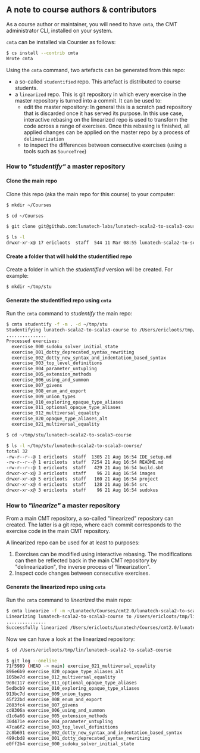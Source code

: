 ## A note to course authors & contributors

As a course author or maintainer, you will need to have `cmta`, the CMT
administrator CLI, installed on your system.

`cmta` can be installed via Coursier as follows:

```bash
$ cs install --contrib cmta
Wrote cmta
```

Using the `cmta` command, two artefacts can be generated from this repo:

- a so-called `studentified` repo. This artefact is distributed to course students.
- a `linearized` repo. This is git repository in which every exercise in the
master repository is turned into a commit. It can be used to:
  - edit the master repository: In general this is a scratch pad repository that
    is discarded once it has served its purpose. In this use case, interactive rebasing
    on the linearized repo is used to transform the code across a range of exercises.
    Once this rebasing is finished, all applied changes can be applied on the master
    repo by a process of `delinearization`
  - to inspect the differences between consecutive exercises (using a tools such as `SourceTree`)

### How to _"studentify"_ a master repository

#### Clone the main repo

Clone this repo (aka the main repo for this course) to your computer:

```bash
$ mkdir ~/Courses

$ cd ~/Courses

$ git clone git@github.com:lunatech-labs/lunatech-scala2-to-scala3-course.git

$ ls -l
drwxr-xr-x@ 17 ericloots  staff  544 11 Mar 08:55 lunatech-scala2-to-scala3-course

```

#### Create a folder that will hold the studentified repo

Create a folder in which the _studentified_ version will be created. For example:

```bash
$ mkdir ~/tmp/stu
```

#### Generate the studentified repo using `cmta`

Run the `cmta` command to _studentify_ the main repo:

```bash
$ cmta studentify -f -m . -d ~/tmp/stu
Studentifying lunatech-scala2-to-scala3-course to /Users/ericloots/tmp/stu/lunatech-scala2-to-scala3-course
...............
Processed exercises:
  exercise_000_sudoku_solver_initial_state
  exercise_001_dotty_deprecated_syntax_rewriting
  exercise_002_dotty_new_syntax_and_indentation_based_syntax
  exercise_003_top_level_definitions
  exercise_004_parameter_untupling
  exercise_005_extension_methods
  exercise_006_using_and_summon
  exercise_007_givens
  exercise_008_enum_and_export
  exercise_009_union_types
  exercise_010_exploring_opaque_type_aliases
  exercise_011_optional_opaque_type_aliases
  exercise_012_multiversal_equality
  exercise_020_opaque_type_aliases_alt
  exercise_021_multiversal_equality

$ cd ~/tmp/stu/lunatech-scala2-to-scala3-course

$ ls -l ~/tmp/stu/lunatech-scala2-to-scala3-course/
total 32
-rw-r--r--@ 1 ericloots  staff  1305 21 Aug 16:54 IDE_setup.md
-rw-r--r--@ 1 ericloots  staff  7254 21 Aug 16:54 README.md
-rw-r--r--@ 1 ericloots  staff   429 21 Aug 16:54 build.sbt
drwxr-xr-x@ 3 ericloots  staff    96 21 Aug 16:54 images
drwxr-xr-x@ 5 ericloots  staff   160 21 Aug 16:54 project
drwxr-xr-x@ 4 ericloots  staff   128 21 Aug 16:54 src
drwxr-xr-x@ 3 ericloots  staff    96 21 Aug 16:54 sudokus
```

### How to _"linearize"_ a master repository

From a main CMT repository, a so-called "linearized" repository can created. The
latter is a git repo, where each commit corresponds to the exercise code in
the main CMT repository.

A linearized repo can be used for at least to purposes:

1. Exercises can be modified using interactive rebasing. The modifications can
   then be reflected back in the main CMT repository by "delinearization", the
   inverse process of "linearization".
2. Inspect code changes between consecutive exercises.

#### Generate the linearized repo using `cmta`

Run the `cmta` command to _linearized_ the main repo:

```bash
$ cmta linearize -f -m ~/Lunatech/Courses/cmt2.0/lunatech-scala2-to-scala3-course -d ~/tmp/lin
Linearizing lunatech-scala2-to-scala3-course to /Users/ericloots/tmp/lin/lunatech-scala2-to-scala3-course
...............
Successfully linearized /Users/ericloots/Lunatech/Courses/cmt2.0/lunatech-scala2-to-scala3-course
```

Now we can have a look at the linearized repository:

```bash
$ cd /Users/ericloots/tmp/lin/lunatech-scala2-to-scala3-course

$ git log --oneline
71f5989 (HEAD -> main) exercise_021_multiversal_equality
896e6b9 exercise_020_opaque_type_aliases_alt
105be7d exercise_012_multiversal_equality
9e8c117 exercise_011_optional_opaque_type_aliases
5edbcb9 exercise_010_exploring_opaque_type_aliases
913bc7d exercise_009_union_types
45f22bd exercise_008_enum_and_export
2603fc4 exercise_007_givens
cd8306a exercise_006_using_and_summon
d1c6a66 exercise_005_extension_methods
30d471e exercise_004_parameter_untupling
47ca6f2 exercise_003_top_level_definitions
2c8b691 exercise_002_dotty_new_syntax_and_indentation_based_syntax
499cbd8 exercise_001_dotty_deprecated_syntax_rewriting
e0ff2b4 exercise_000_sudoku_solver_initial_state
```
